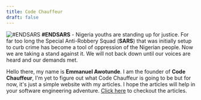 ```yaml
---
title: Code Chauffeur
draft: false
---
```


![#ENDSARS](https://abs.twimg.com/hashflags/ENDSars_2020/ENDSars_2020.png)
**#ENDSARS** - Nigeria youths are standing up for justice. For far too long the Special Anti-Robbery Squad (**SARS**) that was initially setup to curb crime has become a tool of oppression of the Nigerian people. Now we are taking a stand against it. We will not back down until our voices are heard and our demands met.

Hello there, my name is **Emmanuel Awotunde**. I am the founder of **Code Chauffeur**, I'm yet to figure out what Code Chauffeur is going to be but for now, it's just a simple website with my articles. I hope the articles will help in your software engineering adventure. [Click here](/articles) to checkout the articles.